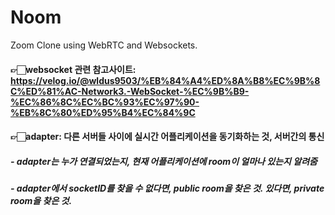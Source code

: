 # Noom

Zoom Clone using WebRTC and Websockets.
#### 👉🏻websocket 관련 참고사이트: https://velog.io/@wldus9503/%EB%84%A4%ED%8A%B8%EC%9B%8C%ED%81%AC-Network3.-WebSocket-%EC%9B%B9-%EC%86%8C%EC%BC%93%EC%97%90-%EB%8C%80%ED%95%B4%EC%84%9C

#### 👉🏻adapter: 다른 서버들 사이에 실시간 어플리케이션을 동기화하는 것, 서버간의 통신
##### - adapter는 누가 연결되었는지, 현재 어플리케이션에 room이 얼마나 있는지 알려줌
##### - adapter에서 socketID를 찾을 수 없다면, public room을 찾은 것. 있다면, private room을 찾은 것.
